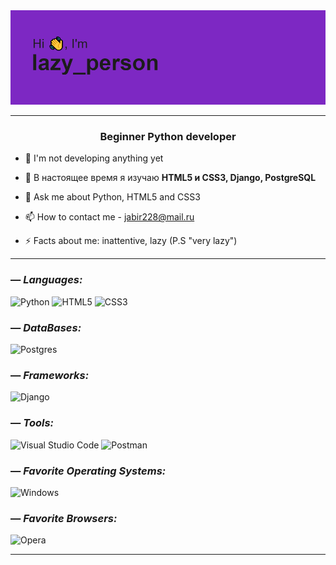 <img src="https://github.com/jabik03/jabik03/blob/main/header.png" alt="preview">

---

<h3 align="center">Beginner Python developer</h3>

- 🔭 I'm not developing anything yet

- 🌱 В настоящее время я изучаю **HTML5 и CSS3, Django, PostgreSQL**

- 💬 Ask me about Python, HTML5 and CSS3

- 📫 How to contact me - jabir228@mail.ru

- ⚡ Facts about me: inattentive, lazy (P.S "very lazy")

---

### — _Languages:_
![Python](https://img.shields.io/badge/PYTHON-090909?style=for-the-badge&logo=python&logoColor=ffdd54)
![HTML5](https://img.shields.io/badge/html5-090909?style=for-the-badge&logo=html5&logoColor=e34f26)
![CSS3](https://img.shields.io/badge/css3-090909?style=for-the-badge&logo=css3&logoColor=1572b6)

### — _DataBases:_
![Postgres](https://img.shields.io/badge/PostgreSQL-090909?style=for-the-badge&logo=postgresql&logoColor=informational)

### — _Frameworks:_
![Django](https://img.shields.io/badge/django-090909?style=for-the-badge&logo=django&logoColor=092e20)

### — _Tools:_
![Visual Studio Code](https://img.shields.io/badge/Visual%20Studio%20Code-090909?style=for-the-badge&logo=visual-studio-code&logoColor=0078D7)
![Postman](https://img.shields.io/badge/Postman-090909?style=for-the-badge&logo=postman&logoColor=FF6C37)

### — _Favorite Operating Systems:_
![Windows](https://img.shields.io/badge/Windows-090909?style=for-the-badge&logo=windows&logoColor=268BEE)

### — _Favorite Browsers:_
![Opera](https://img.shields.io/badge/Opera-090909?style=for-the-badge&logo=Opera&logoColor=FF1B2D)

---
